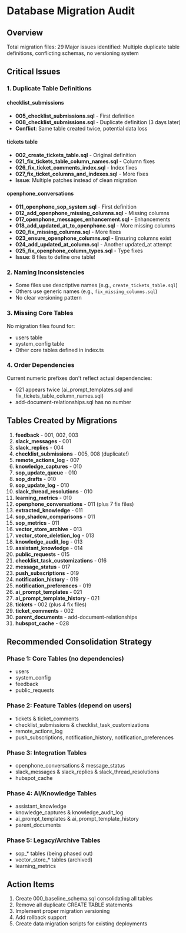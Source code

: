 # Database Migration Audit

## Overview
Total migration files: 29
Major issues identified: Multiple duplicate table definitions, conflicting schemas, no versioning system

## Critical Issues

### 1. Duplicate Table Definitions

#### checklist_submissions
- **005_checklist_submissions.sql** - First definition
- **008_checklist_submissions.sql** - Duplicate definition (3 days later)
- **Conflict**: Same table created twice, potential data loss

#### tickets table
- **002_create_tickets_table.sql** - Original definition
- **021_fix_tickets_table_column_names.sql** - Column fixes
- **026_fix_ticket_comments_index.sql** - Index fixes
- **027_fix_ticket_columns_and_indexes.sql** - More fixes
- **Issue**: Multiple patches instead of clean migration

#### openphone_conversations
- **011_openphone_sop_system.sql** - First definition
- **012_add_openphone_missing_columns.sql** - Missing columns
- **017_openphone_messages_enhancement.sql** - Enhancements
- **018_add_updated_at_to_openphone.sql** - More missing columns
- **020_fix_missing_columns.sql** - More fixes
- **023_ensure_openphone_columns.sql** - Ensuring columns exist
- **024_add_updated_at_column.sql** - Another updated_at attempt
- **025_fix_openphone_column_types.sql** - Type fixes
- **Issue**: 8 files to define one table!

### 2. Naming Inconsistencies
- Some files use descriptive names (e.g., `create_tickets_table.sql`)
- Others use generic names (e.g., `fix_missing_columns.sql`)
- No clear versioning pattern

### 3. Missing Core Tables
No migration files found for:
- users table
- system_config table
- Other core tables defined in index.ts

### 4. Order Dependencies
Current numeric prefixes don't reflect actual dependencies:
- 021 appears twice (ai_prompt_templates.sql and fix_tickets_table_column_names.sql)
- add-document-relationships.sql has no number

## Tables Created by Migrations

1. **feedback** - 001, 002, 003
2. **slack_messages** - 001
3. **slack_replies** - 004
4. **checklist_submissions** - 005, 008 (duplicate!)
5. **remote_actions_log** - 007
6. **knowledge_captures** - 010
7. **sop_update_queue** - 010
8. **sop_drafts** - 010
9. **sop_update_log** - 010
10. **slack_thread_resolutions** - 010
11. **learning_metrics** - 010
12. **openphone_conversations** - 011 (plus 7 fix files)
13. **extracted_knowledge** - 011
14. **sop_shadow_comparisons** - 011
15. **sop_metrics** - 011
16. **vector_store_archive** - 013
17. **vector_store_deletion_log** - 013
18. **knowledge_audit_log** - 013
19. **assistant_knowledge** - 014
20. **public_requests** - 015
21. **checklist_task_customizations** - 016
22. **message_status** - 017
23. **push_subscriptions** - 019
24. **notification_history** - 019
25. **notification_preferences** - 019
26. **ai_prompt_templates** - 021
27. **ai_prompt_template_history** - 021
28. **tickets** - 002 (plus 4 fix files)
29. **ticket_comments** - 002
30. **parent_documents** - add-document-relationships
31. **hubspot_cache** - 028

## Recommended Consolidation Strategy

### Phase 1: Core Tables (no dependencies)
- users
- system_config
- feedback
- public_requests

### Phase 2: Feature Tables (depend on users)
- tickets & ticket_comments
- checklist_submissions & checklist_task_customizations
- remote_actions_log
- push_subscriptions, notification_history, notification_preferences

### Phase 3: Integration Tables
- openphone_conversations & message_status
- slack_messages & slack_replies & slack_thread_resolutions
- hubspot_cache

### Phase 4: AI/Knowledge Tables
- assistant_knowledge
- knowledge_captures & knowledge_audit_log
- ai_prompt_templates & ai_prompt_template_history
- parent_documents

### Phase 5: Legacy/Archive Tables
- sop_* tables (being phased out)
- vector_store_* tables (archived)
- learning_metrics

## Action Items
1. Create 000_baseline_schema.sql consolidating all tables
2. Remove all duplicate CREATE TABLE statements
3. Implement proper migration versioning
4. Add rollback support
5. Create data migration scripts for existing deployments